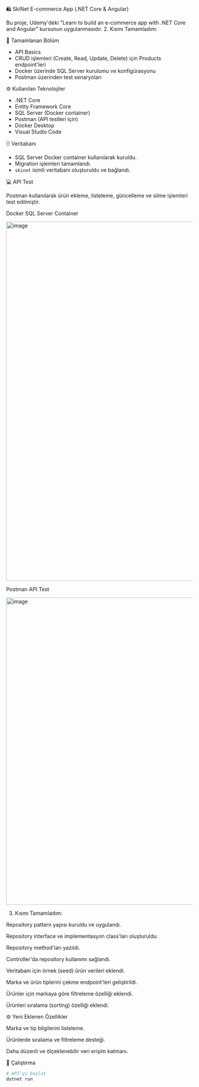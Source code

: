 🛍️ SkiNet E-commerce App (.NET Core & Angular)

Bu proje, Udemy'deki "Learn to build an e-commerce app with .NET Core and Angular" kursunun uygulanmasıdır. 
2. Kısmı Tamamladım:

🚀 Tamamlanan Bölüm

  - API Basics
  - CRUD işlemleri (Create, Read, Update, Delete) için Products endpoint'leri
  - Docker üzerinde SQL Server kurulumu ve konfigürasyonu
  - Postman üzerinden test senaryoları

⚙️ Kullanılan Teknolojiler

- .NET Core
- Entity Framework Core
- SQL Server (Docker container)
- Postman (API testleri için)
- Docker Desktop
- Visual Studio Code

🗄️ Veritabanı

- SQL Server Docker container kullanılarak kuruldu.
- Migration işlemleri tamamlandı.
- `skinet` isimli veritabanı oluşturuldu ve bağlandı.

💻 API Test

Postman kullanılarak ürün ekleme, listeleme, güncelleme ve silme işlemleri test edilmiştir.


Docker SQL Server Container

<img width="1778" height="968" alt="image" src="https://github.com/user-attachments/assets/b7ea743a-77eb-4671-99e0-e613f33f450b" />

Postman API Test

<img width="1752" height="828" alt="image" src="https://github.com/user-attachments/assets/76f8dbf7-7b4c-43fe-b85c-6e591e49e328" />

3. Kısmı Tamamladım:
   
Repository pattern yapısı kuruldu ve uygulandı.

Repository interface ve implementasyon class'ları oluşturuldu.

Repository method'ları yazıldı.

Controller'da repository kullanımı sağlandı.

Veritabanı için örnek (seed) ürün verileri eklendi.

Marka ve ürün tiplerini çekme endpoint'leri geliştirildi.

Ürünler için markaya göre filtreleme özelliği eklendi.

Ürünleri sıralama (sorting) özelliği eklendi.

⚙️ Yeni Eklenen Özellikler

Marka ve tip bilgilerini listeleme.

Ürünlerde sıralama ve filtreleme desteği.

Daha düzenli ve ölçeklenebilir veri erişim katmanı.


📂 Çalıştırma

```bash
# API'yi başlat
dotnet run
